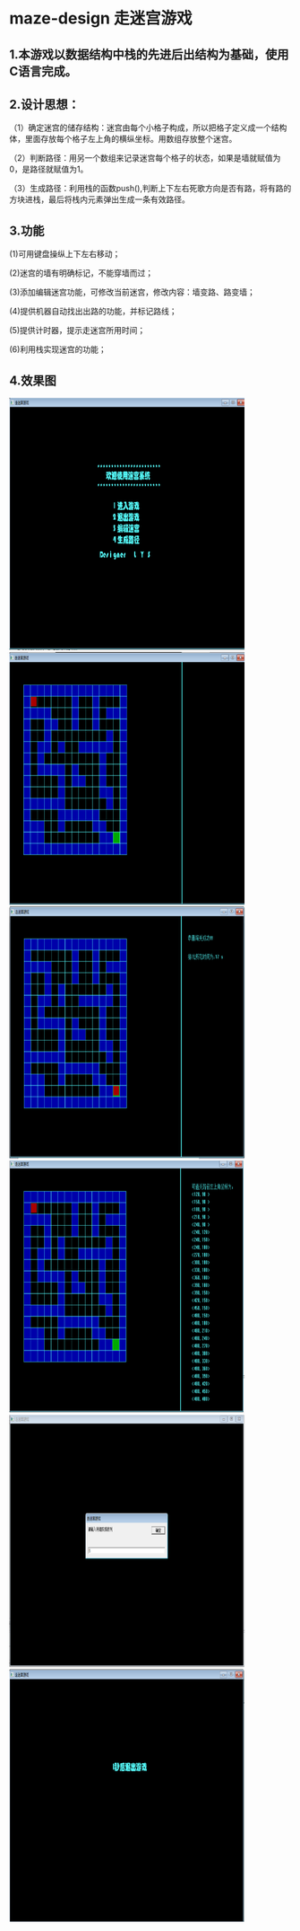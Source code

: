 maze-design 走迷宫游戏
=======================
1.本游戏以数据结构中栈的先进后出结构为基础，使用C语言完成。
------------------------------------------------------
2.设计思想：
----------
（1）确定迷宫的储存结构：迷宫由每个小格子构成，所以把格子定义成一个结构体，里面存放每个格子左上角的横纵坐标。用数组存放整个迷宫。

（2）判断路径：用另一个数组来记录迷宫每个格子的状态，如果是墙就赋值为0，是路径就赋值为1。

（3）生成路径：利用栈的函数push(),判断上下左右死歌方向是否有路，将有路的方块进栈，最后将栈内元素弹出生成一条有效路径。

3.功能
------
(1)可用键盘操纵上下左右移动；

(2)迷宫的墙有明确标记，不能穿墙而过；

(3)添加编辑迷宫功能，可修改当前迷宫，修改内容：墙变路、路变墙；

(4)提供机器自动找出出路的功能，并标记路线；

(5)提供计时器，提示走迷宫所用时间；

(6)利用栈实现迷宫的功能；

4.效果图
--------
<img src="Iamges/图片1.png" width="420" height="450">    <img src="Iamges/图片5.png" width="420" height="450">
<img src="Iamges/图片2.png" width="420" height="450">    <img src="Iamges/图片6.png" width="420" height="450">
<img src="Iamges/图片4.png" width="420" height="450">    <img src="Iamges/图片3.png" width="420" height="450">





